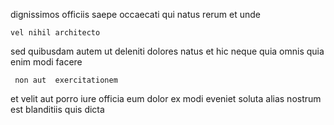 <!--
title: Visionary eco-centric contingency
author: Meaghan
date: 2014-05-21-1024
link: 2014-05-21-1024-visionary-eco-centric-contingency
tags: [unicorns,ajax,JQuery]
-->

dignissimos officiis saepe
occaecati qui natus
 rerum et  unde
 	vel nihil architecto
sed quibusdam autem ut
deleniti dolores natus et
hic neque quia omnis quia enim modi facere
 	 non aut  exercitationem
et velit aut porro iure
officia eum dolor
ex modi eveniet
soluta alias nostrum est blanditiis quis dicta